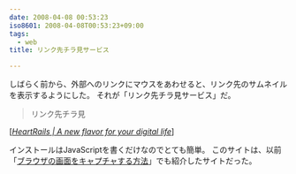 ```yaml
---
date: 2008-04-08 00:53:23
iso8601: 2008-04-08T00:53:23+09:00
tags:
  - web
title: リンク先チラ見サービス

---
```


しばらく前から、外部へのリンクにマウスをあわせると、リンク先のサムネイルを表示するようにした。
それが「リンク先チラ見サービス」だ。

<blockquote cite="http://www.heartrails.com/" title="Source: HeartRails | A new flavor for your digital life; Accessed Date: 3/17/2008" class="blockquote">
リンク先チラ見
</blockquote>

<div class="cite"> [<cite><a href="http://www.heartrails.com/">HeartRails | A new flavor for your digital life</a></cite>] </div>

インストールはJavaScriptを書くだけなのでとても簡単。
このサイトは、以前「[ブラウザの画面をキャプチャする方法](/2006/11/04/122712/)」でも紹介したサイトだった。
